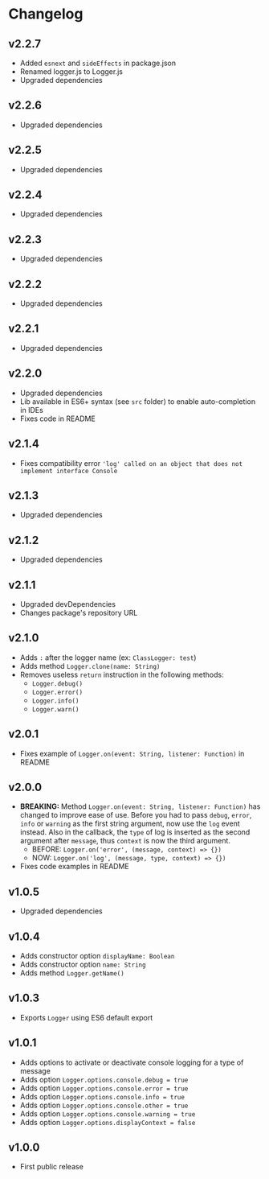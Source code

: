 # Changelog

## v2.2.7
- Added `esnext` and `sideEffects` in package.json
- Renamed logger.js to Logger.js
- Upgraded dependencies

## v2.2.6
- Upgraded dependencies

## v2.2.5
- Upgraded dependencies

## v2.2.4
- Upgraded dependencies

## v2.2.3
- Upgraded dependencies

## v2.2.2
- Upgraded dependencies

## v2.2.1
- Upgraded dependencies

## v2.2.0
- Upgraded dependencies
- Lib available in ES6+ syntax (see `src` folder) to enable auto-completion in IDEs
- Fixes code in README

## v2.1.4
- Fixes compatibility error `'log' called on an object that does not implement interface Console`

## v2.1.3
- Upgraded dependencies

## v2.1.2
- Upgraded dependencies

## v2.1.1
- Upgraded devDependencies
- Changes package's repository URL

## v2.1.0
- Adds `:` after the logger name (ex: `ClassLogger: test`)
- Adds method `Logger.clone(name: String)`
- Removes useless `return` instruction in the following methods:
  - `Logger.debug()`
  - `Logger.error()`
  - `Logger.info()`
  - `Logger.warn()`

## v2.0.1
- Fixes example of `Logger.on(event: String, listener: Function)` in README

## v2.0.0
- **BREAKING:** Method `Logger.on(event: String, listener: Function)` has changed to improve ease of use. Before you had to pass 
`debug`, `error`, `info` or `warning` as the first string argument, now use the `log` 
 event instead. Also in the callback, the `type` of log is inserted as the second argument after `message`, thus `context` is now the third argument.
  - BEFORE: `Logger.on('error', (message, context) => {})`
  - NOW: `Logger.on('log', (message, type, context) => {})`
- Fixes code examples in README

## v1.0.5
- Upgraded dependencies

## v1.0.4
- Adds constructor option `displayName: Boolean`
- Adds constructor option `name: String`
- Adds method `Logger.getName()`

## v1.0.3
- Exports `Logger` using ES6 default export

## v1.0.1
- Adds options to activate or deactivate console logging for a type of message
- Adds option `Logger.options.console.debug = true`
- Adds option `Logger.options.console.error = true`
- Adds option `Logger.options.console.info = true`
- Adds option `Logger.options.console.other = true`
- Adds option `Logger.options.console.warning = true`
- Adds option `Logger.options.displayContext = false`

## v1.0.0
- First public release
